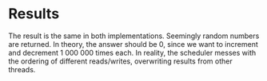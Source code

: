 # Results
The result is the same in both implementations. 
Seemingly random numbers are returned. In theory, the answer should be 0, since we want to increment and decrement 1 000 000 times each.
In reality, the scheduler messes with the ordering of different reads/writes, overwriting results from other threads.
